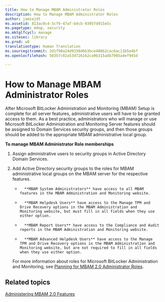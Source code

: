 ```yaml
---
title: How to Manage MBAM Administrator Roles
description: How to Manage MBAM Administrator Roles
author: jamiejdt
ms.assetid: 813ac0c4-3cf9-47af-b4cb-9395fd915e5c
ms.pagetype: mdop, security
ms.mktglfcycl: manage
ms.sitesec: library
ms.prod: w8
translationtype: Human Translation
ms.sourcegitcommit: 2d1f98a24d9330d6b3bce488b2cac6ac11b5e4bf
ms.openlocfilehash: 50357c02a53d726162ca9b315adb7965a4ef945d

---
```



# How to Manage MBAM Administrator Roles


After Microsoft BitLocker Administration and Monitoring (MBAM) Setup is complete for all server features, administrative users will have to be granted access to them. As a best practice, administrators who will manage or use Microsoft BitLocker Administration and Monitoring Server features should be assigned to Domain Services security groups, and then those groups should be added to the appropriate MBAM administrative local group.

**To manage MBAM Administrator Role memberships**

1.  Assign administrative users to security groups in Active Directory Domain Services.

2.  Add Active Directory security groups to the roles for MBAM administrative local groups on the MBAM server for the respective features.

    -   
            **MBAM System Administrators** have access to all MBAM features in the MBAM Administration and Monitoring website.

    -   
            **MBAM Helpdesk Users** have access to the Manage TPM and Drive Recovery options in the MBAM Administration and Monitoring website, but must fill in all fields when they use either option.

    -   
            **MBAM Report Users** have access to the Compliance and Audit reports in the MBAM Administration and Monitoring website.

    -   
            **MBAM Advanced Helpdesk Users** have access to the Manage TPM and Drive Recovery options in the MBAM Administration and Monitoring website, but are not required to fill in all fields when they use either option.

    For more information about roles for Microsoft BitLocker Administration and Monitoring, see [Planning for MBAM 2.0 Administrator Roles](planning-for-mbam-20-administrator-roles-mbam-2.md).

## Related topics


[Administering MBAM 2.0 Features](administering-mbam-20-features-mbam-2.md)

 

 








<!--HONumber=Jun16_HO4-->


